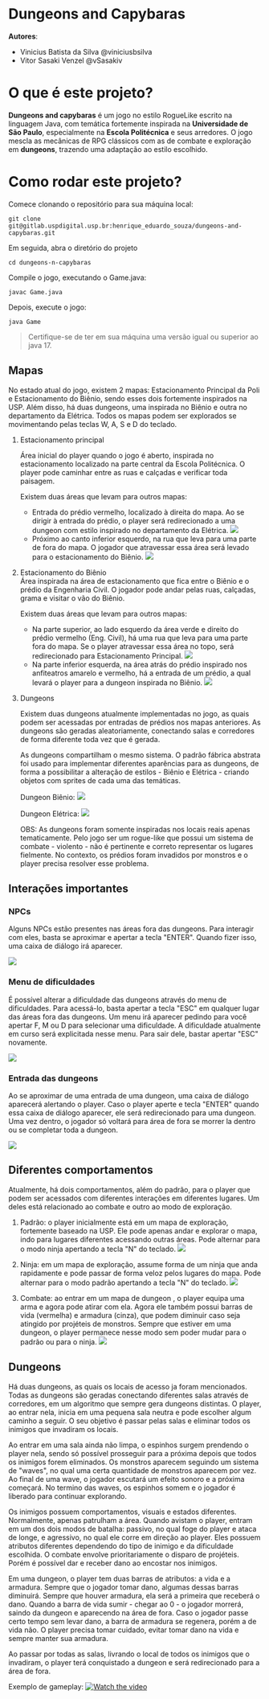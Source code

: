 
# Dungeons and Capybaras

**Autores**:
- Vinicius Batista da Silva @viniciusbsilva
- Vitor Sasaki Venzel @vSasakiv

# O que é este projeto?

**Dungeons and capybaras** é um jogo no estilo RogueLike escrito na linguagem Java, com temática fortemente inspirada na **Universidade de São Paulo**, especialmente na **Escola Politécnica** e seus arredores. O jogo mescla as mecânicas de RPG clássicos com as de combate e exploração em **dungeons**, trazendo uma adaptação ao estilo escolhido.

# Como rodar este projeto?

Comece clonando o repositório para sua máquina local:
```
git clone git@gitlab.uspdigital.usp.br:henrique_eduardo_souza/dungeons-and-capybaras.git
```

Em seguida, abra o diretório do projeto
```
cd dungeons-n-capybaras
```

Compile o jogo, executando o Game.java:
```
javac Game.java
```

Depois, execute o jogo:
```
java Game
```

> Certifique-se de ter em sua máquina uma versão igual ou superior ao java 17.


## Mapas
No estado atual do jogo, existem 2 mapas: Estacionamento Principal da Poli e Estacionamento do Biênio, sendo esses dois fortemente inspirados na USP. Além disso, há duas dungeons, uma inspirada no Biênio e outra no departamento da Elétrica. Todos os mapas podem ser explorados se movimentando pelas teclas W, A, S e D do teclado. 

1. Estacionamento principal 
    
    Área inicial do player quando o jogo é aberto, inspirada no estacionamento localizado na parte central da Escola Politécnica. O player pode caminhar entre as ruas e calçadas e verificar toda paisagem. 
    
    Existem duas áreas que levam para outros mapas:

    * Entrada do prédio vermelho, localizado à direita do mapa. Ao se dirigir à entrada do prédio, o player será redirecionado a uma dungeon com estilo inspirado no departamento da Elétrica. 
    ![](assets/EntradaDungeonEletrica.png)
    * Próximo ao canto inferior esquerdo, na rua que leva para uma parte de fora do mapa. O jogador que atravessar essa área será levado para o estacionamento do Biênio.
    ![](assets/EntradaEstacionamentoBienio.png)


2. Estacionamento do Biênio  
    Área inspirada na área de estacionamento que fica entre o Biênio e o prédio da Engenharia Civil. O jogador pode andar pelas ruas, calçadas, grama e visitar o vão do Biênio. 

    Existem duas áreas que levam para outros mapas:
    
    * Na parte superior, ao lado esquerdo da área verde e direito do prédio vermelho (Eng. Civil), há uma rua que leva para uma parte fora do mapa. Se o player atravessar essa área no topo, será redirecionado para Estacionamento Principal. 
    ![](assets/EntradaEstacionamentoPrincipal.png)
    * Na parte inferior esquerda, na área atrás do prédio inspirado nos anfiteatros amarelo e vermelho, há a entrada de um prédio, a qual levará o player para a dungeon inspirada no Biênio.
    ![](assets/EntradaDungeonBienio.png)

3. Dungeons

    Existem duas dungeons atualmente implementadas no jogo, as quais podem ser acessadas por entradas de prédios nos mapas anteriores. As dungeons são geradas aleatoriamente, conectando salas e corredores de forma diferente toda vez que é gerada. 

    As dungeons compartilham o mesmo sistema. O padrão fábrica abstrata foi usado para implementar diferentes aparências para as dungeons, de forma a possibilitar a alteração de estilos - Biênio e Elétrica - criando objetos com sprites de cada uma das temáticas. 


    Dungeon Biênio:
    ![](assets/DungeonBienio.png)

    Dungeon Elétrica:
    ![](assets/DungeonEletrica.png)

    OBS: As dungeons foram somente inspiradas nos locais reais apenas tematicamente. Pelo jogo ser um rogue-like que possui um sistema de combate - violento - não é pertinente e correto representar os lugares fielmente. No contexto, os prédios foram invadidos por monstros e o player precisa resolver esse problema.


## Interações importantes
### NPCs
Alguns NPCs estão presentes nas áreas fora das dungeons. Para interagir com eles, basta se aproximar e apertar a tecla "ENTER". Quando fizer isso, uma caixa de diálogo irá aparecer.

 ![](assets/ExemploDialogo.png)

### Menu de dificuldades
É possível alterar a dificuldade das dungeons através do menu de dificuldades. Para acessá-lo, basta apertar a tecla "ESC" em qualquer lugar das áreas fora das dungeons. Um menu irá aparecer pedindo para você apertar F, M ou D para selecionar uma dificuldade. A dificuldade atualmente em curso será explicitada nesse menu. Para sair dele, bastar apertar "ESC" novamente.

![](assets/MenuDificuldade.png)

### Entrada das dungeons
Ao se aproximar de uma entrada de uma dungeon, uma caixa de diálogo aparecerá alertando o player. Caso o player aperte e tecla "ENTER" quando essa caixa de diálogo aparecer, ele será redirecionado para uma dungeon. Uma vez dentro, o jogador só voltará para área de fora se morrer la dentro ou se completar toda a dungeon. 

![](assets/EntradaDungeonBienioDialogo.png)


## Diferentes comportamentos

Atualmente, há dois comportamentos, além do padrão, para o player que podem ser acessados com diferentes interações em diferentes lugares. Um deles está relacionado ao combate e outro ao modo de exploração. 

1. Padrão: o player inicialmente está em um mapa de exploração, fortemente baseado na USP. Ele pode apenas andar e explorar o mapa, indo para lugares diferentes acessando outras áreas. Pode alternar para o modo ninja apertando a tecla "N" do teclado.
![](assets/PlayerDefault.png)

2. Ninja: em um mapa de exploração, assume forma de um ninja que anda rapidamente e pode passar de forma veloz pelos lugares do mapa. Pode alternar para o modo padrão apertando a tecla "N" do teclado.
![](assets/PlayerNinja.png)

3. Combate: ao entrar em um mapa de dungeon , o player equipa uma arma e agora pode atirar com ela. Agora ele também possui barras de vida (vermelha) e armadura (cinza), que podem diminuir caso seja atingido por projéteis de monstros. Sempre que estiver em uma dungeon, o player permanece nesse modo sem poder mudar para o padrão ou para o ninja. 
![](assets/PlayerCombat.png)


## Dungeons 

Há duas dungeons, as quais os locais de acesso ja foram mencionados. Todas as dungeons são geradas conectando diferentes salas através de corredores, em um algoritmo que sempre gera dungeons distintas. O player, ao entrar nela, inicia em uma pequena sala neutra e pode escolher algum caminho a seguir. O seu objetivo é passar pelas salas e eliminar todos os inimigos que invadiram os locais. 

Ao entrar em uma sala ainda não limpa, o espinhos surgem prendendo o player nela, sendo só possível prosseguir para a próxima depois que todos os inimigos forem eliminados. Os monstros aparecem seguindo um sistema de "waves", no qual uma certa quantidade de monstros aparecem por vez. Ao final de uma wave, o jogador escutará um efeito sonoro e a próxima começará. No termino das waves, os espinhos somem e o jogador é liberado para continuar explorando. 

Os inimigos possuem comportamentos, visuais e estados diferentes. Normalmente, apenas patrulham a área. Quando avistam o player, entram em um dos dois modos de batalha: passivo, no qual foge do player e ataca de longe, e agressivo, no qual ele corre em direção ao player. Eles possuem atributos diferentes dependendo do tipo de inimigo e da dificuldade escolhida. O combate envolve prioritariamente o disparo de projéteis. Porém é possível dar e receber dano ao encostar nos inimigos.

Em uma dungeon, o player tem duas barras de atributos: a vida e a armadura. Sempre que o jogador tomar dano, algumas dessas barras diminuirá. Sempre que houver armadura, ela será a primeira que receberá o dano. Quando a barra de vida sumir - chegar ao 0 - o jogador morrerá, saindo da dungeon e aparecendo na área de fora. Caso o jogador passe certo tempo sem levar dano, a barra de armadura se regenera, porém a de vida não. O player precisa tomar cuidado, evitar tomar dano na vida e sempre manter sua armadura.  

Ao passar por todas as salas, livrando o local de todos os inimigos que o invadiram, o player terá conquistado a dungeon e será redirecionado para a área de fora. 

Exemplo de gameplay:
[![Watch the video](assets/Gameplay.png)](https://youtu.be/D-t1gC3FP48)
